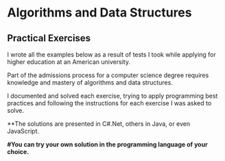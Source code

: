 # Algorithms and Data Structures
## Practical Exercises

I wrote all the examples below as a result of tests I took while applying for higher education at an American university.

Part of the admissions process for a computer science degree requires knowledge and mastery of algorithms and data structures.

I documented and solved each exercise, trying to apply programming best practices and following the instructions for each exercise I was asked to solve.


**The solutions are presented in C#.Net, others in Java, or even JavaScript.

**#You can try your own solution in the programming language of your choice.**



